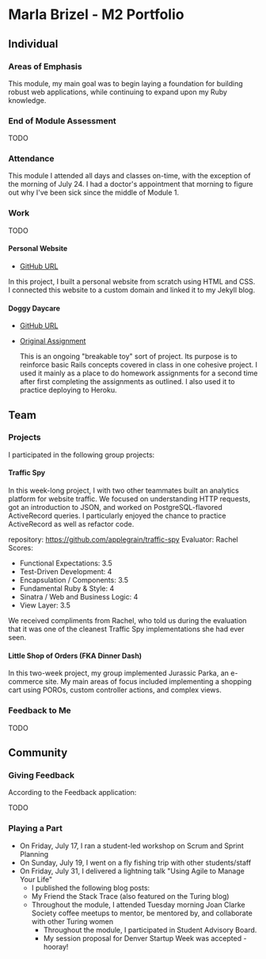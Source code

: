# Marla Brizel - M2 Portfolio

## Individual

### Areas of Emphasis

This module, my main goal was to begin laying a foundation for building robust
web applications, while continuing to expand upon my Ruby knowledge.

### End of Module Assessment

TODO

### Attendance

This module I attended all days and classes on-time, with the exception of the
morning of July 24. I had a doctor's appointment that morning to figure out why
I've been sick since the middle of Module 1.

### Work

TODO

#### Personal Website

* [GitHub URL](TODO)

In this project, I built a personal website from scratch using HTML and CSS. I
connected this website to a custom domain and linked it to my Jekyll blog.

#### Doggy Daycare

* [GitHub URL](https://github.com/jcasimir/robodoku)
* [Original
  Assignment](http://github.com/turingschool/challenges/robodoku.markdown)

  This is an ongoing "breakable toy" sort of project. Its purpose is to
  reinforce basic Rails concepts covered in class in one cohesive project. I
  used it mainly as a place to do homework assignments for a second time after
  first completing the assignments as outlined. I also used it to practice
  deploying to Heroku.

## Team

### Projects

I participated in the following group projects:

#### Traffic Spy
In this week-long project, I with two other teammates built an analytics
platform for website traffic. We focused on understanding HTTP requests, got
an introduction to JSON, and worked on PostgreSQL-flavored ActiveRecord
queries. I particularly enjoyed the chance to practice ActiveRecord as well as
refactor code.

repository: https://github.com/applegrain/traffic-spy
Evaluator: Rachel
Scores:
* Functional Expectations: 3.5
* Test-Driven Development: 4
* Encapsulation / Components: 3.5
* Fundamental Ruby & Style: 4
* Sinatra / Web and Business Logic: 4
* View Layer: 3.5

We received compliments from Rachel, who told us during the evaluation that it
was one of the cleanest Traffic Spy implementations she had ever seen.

#### Little Shop of Orders (FKA Dinner Dash)
In this two-week project, my group implemented Jurassic Parka, an e-commerce
site. My main areas of focus included implementing a shopping cart using
POROs, custom controller actions, and complex views.

### Feedback to Me

TODO

## Community

### Giving Feedback

According to the Feedback application:

TODO

### Playing a Part

* On Friday, July 17, I ran a student-led workshop on Scrum and Sprint Planning
* On Sunday, July 19, I went on a fly fishing trip with other students/staff
* On Friday, July 31, I delivered a lightning talk "Using Agile to Manage Your
  Life"
  * I published the following blog posts:
  *   My Friend the Stack Trace (also featured on the Turing blog)
  * Throughout the module, I attended Tuesday morning Joan Clarke Society coffee
    meetups to mentor, be mentored by, and collaborate with other Turing women
    * Throughout the module, I participated in Student Advisory Board.
    * My session proposal for Denver Startup Week was accepted - hooray!
